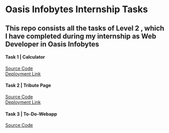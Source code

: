 # Oasis Infobytes Internship Tasks
## This repo consists all the tasks of Level 2 , which I have completed during my internship as Web Developer in Oasis Infobytes
#### Task 1 | Calculator
[Source Code](https://github.com/khushi11saxena/Oasis/tree/main/Calculator.1)
<br>
[Deployment Link](https://khushi11saxena.github.io/Calculator/)

#### Task 2 | Tribute Page
[Source Code](https://github.com/khushi11saxena/Oasis/tree/main/tribute%20page)
<br>
[Deployment Link](https://khushi11saxena.github.io/Tribute-Page/)


#### Task 3 | To-Do-Webapp
[Source Code](https://github.com/khushi11saxena/Oasis/tree/main/To%20do%20list)
